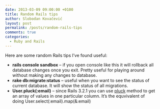 ```yaml
---
date: 2013-03-09 09:00:00 +0100
title: Random Rails tips
author: Slobodan Kovačević
layout: post
permalink: /posts/random-rails-tips
comments: true
categories:
  - Ruby and Rails
---
```

Here are some random Rails tips I&#8217;ve found useful:

*   **rails console sandbox** &#8211; if you open console like this it will rollback all database changes once you exit. Pretty useful for playing around without making any changes to database.
*   **rake db:migrate:status** &#8211; useful when you want to see the status of current database. It will show the status of all migrations.
*   **User.pluck(:email)** &#8211; since Rails 3.2.1 you can use [pluck][1] method to get an array of values in one particular column. It&#8217;s the equvivalent of doing User.select(:email).map(&:email)

 [1]: http://apidock.com/rails/ActiveRecord/Calculations/pluck